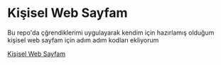 # Kişisel Web Sayfam  

Bu repo'da çğrendiklerimi uygulayarak kendim için hazırlamış olduğum kişisel web sayfam için adım adım kodları ekliyorum

[Kişisel Web Sayfam](https://ozanbaran.me)
